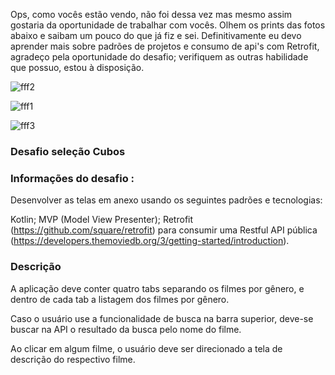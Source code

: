 
Ops, como vocês estão vendo, não foi dessa vez mas mesmo assim gostaria da oportunidade de trabalhar com vocês. Olhem os prints das fotos abaixo e saibam um pouco do que já fiz e sei. Definitivamente eu devo aprender mais sobre padrões de projetos e consumo de api's com Retrofit, agradeço pela oportunidade do desafio; verifiquem as outras habilidade que possuo, estou à disposição.

![fff2](https://user-images.githubusercontent.com/3237047/58676671-67d19200-832f-11e9-8883-a4d7e649a4d5.png)

![fff1](https://user-images.githubusercontent.com/3237047/58676697-859ef700-832f-11e9-8ccf-0c94debb943e.png)


![fff3](https://user-images.githubusercontent.com/3237047/58676964-884e1c00-8330-11e9-940f-6b3e600f3571.png)


 ### Desafio seleção Cubos

 ### Informações do desafio :
 
 Desenvolver as telas em anexo usando os seguintes padrões e tecnologias:

 Kotlin;
 MVP (Model View Presenter);
 Retrofit (https://github.com/square/retrofit) para consumir uma Restful API pública     (https://developers.themoviedb.org/3/getting-started/introduction).
 
  

 ### Descrição

A aplicação deve conter quatro tabs separando os filmes por gênero, e dentro de cada tab a listagem dos filmes por gênero.

Caso o usuário use a funcionalidade de busca na barra superior, deve-se buscar na API o resultado da busca pelo nome do filme.

Ao clicar em algum filme, o usuário deve ser direcionado a tela de descrição do respectivo filme.

